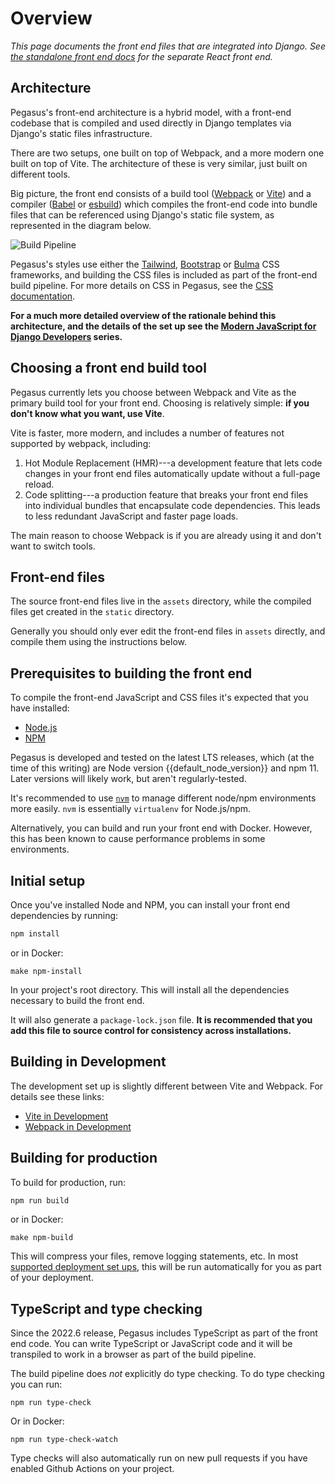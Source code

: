 Overview
========

*This page documents the front end files that are integrated into Django.
See [the standalone front end docs](/experimental/react-front-end.md) for the separate React front end.*

## Architecture

Pegasus's front-end architecture is a hybrid model, with a front-end codebase
that is compiled and used directly in Django templates via Django's static files infrastructure.

There are two setups, one built on top of Webpack, and a more modern one built on top of Vite.
The architecture of these is very similar, just built on different tools.

Big picture, the front end consists of a build tool ([Webpack](https://webpack.js.org/) or [Vite](https://vite.dev/))
and a compiler ([Babel](https://babeljs.io/) or [esbuild](https://esbuild.github.io/)) which compiles the front-end code into bundle
files that can be referenced using Django's static file system, as represented in the diagram below.

![Build Pipeline](/images/js-pipeline-with-django.png)

Pegasus's styles use either the [Tailwind](https://tailwindcss.com/),  [Bootstrap](https://getbootstrap.com/) or [Bulma](https://bulma.io/) CSS frameworks,
and building the CSS files is included as part of the front-end build pipeline.
For more details on CSS in Pegasus, see the [CSS documentation](/css/).

**For a much more detailed overview of the rationale behind this architecture,
and the details of the set up see the [Modern JavaScript for Django Developers](https://www.saaspegasus.com/guides/modern-javascript-for-django-developers/)
series.**

## Choosing a front end build tool

Pegasus currently lets you choose between Webpack and Vite as the primary build tool for your front end.
Choosing is relatively simple: **if you don't know what you want, use Vite**.

Vite is faster, more modern, and includes a number of features not supported by webpack, including:

1. Hot Module Replacement (HMR)---a development feature that lets code changes in your front end files automatically
   update without a full-page reload.
2. Code splitting---a production feature that breaks your front end files into individual bundles that encapsulate
   code dependencies. This leads to less redundant JavaScript and faster page loads.

The main reason to choose Webpack is if you are already using it and don't want to switch tools.

## Front-end files

The source front-end files live in the `assets` directory, while the compiled files
get created in the `static` directory.

Generally you should only ever edit the front-end files in `assets` directly,
and compile them using the instructions below.

## Prerequisites to building the front end

To compile the front-end JavaScript and CSS files it's expected that you have installed:

- [Node.js](https://nodejs.org/)
- [NPM](https://docs.npmjs.com/downloading-and-installing-node-js-and-npm)

Pegasus is developed and tested on the latest LTS releases, which (at the time of this writing)
are Node version {{default_node_version}} and npm 11.
Later versions will likely work, but aren't regularly-tested.

It's recommended to use [`nvm`](https://github.com/nvm-sh/nvm) to manage different node/npm environments more easily.
`nvm` is essentially `virtualenv` for Node.js/npm.

Alternatively, you can build and run your front end with Docker.
However, this has been known to cause performance problems in some environments.

## Initial setup

Once you've installed Node and NPM, you can install your front end dependencies by running:

```bash
npm install
```

or in Docker:

```
make npm-install
```

In your project's root directory.
This will install all the dependencies necessary to build the front end.

It will also generate a `package-lock.json` file.
**It is recommended that you add this file to source control for consistency across installations.**

## Building in Development

The development set up is slightly different between Vite and Webpack.
For details see these links:

- [Vite in Development](./vite.md#vite-in-development)
- [Webpack in Development](./webpack.md#development-with-webpack)


## Building for production

To build for production, run:

```bash
npm run build
```

or in Docker:

```
make npm-build
```

This will compress your files, remove logging statements, etc.
In most [supported deployment set ups](/deployment/overview.md), this will be run automatically for you as part of your deployment.

## TypeScript and type checking

Since the 2022.6 release, Pegasus includes TypeScript as part of the front end code.
You can write TypeScript or JavaScript code and it will be transpiled to work in a browser as part of the
build pipeline.

The build pipeline does *not* explicitly do type checking.
To do type checking you can run:

```
npm run type-check
```

Or in Docker:

```
npm run type-check-watch
```

Type checks will also automatically run on new pull requests if you have enabled Github Actions on your project.
